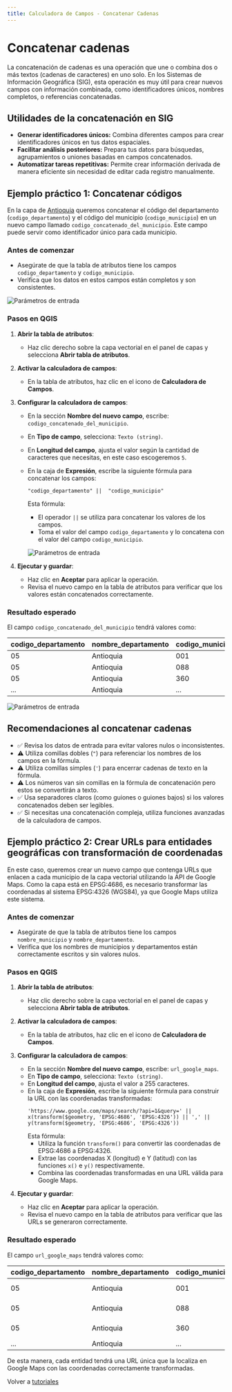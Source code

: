```yaml
---
title: Calculadora de Campos - Concatenar Cadenas
---
```


# Concatenar cadenas

La concatenación de cadenas es una operación que une o combina dos o más textos (cadenas de caracteres) en uno solo. En los Sistemas de Información Geográfica (SIG), esta operación es muy útil para crear nuevos campos con información combinada, como identificadores únicos, nombres completos, o referencias concatenadas.

## Utilidades de la concatenación en SIG

- **Generar identificadores únicos:** Combina diferentes campos para crear identificadores únicos en tus datos espaciales.
- **Facilitar análisis posteriores:** Prepara tus datos para búsquedas, agrupamientos o uniones basadas en campos concatenados.
- **Automatizar tareas repetitivas:** Permite crear información derivada de manera eficiente sin necesidad de editar cada registro manualmente.

## Ejemplo práctico 1: Concatenar códigos
En la capa de <a href="https://www.dropbox.com/scl/fi/863srrt8uyxq6tiv26mk1/geodata-concatenating-strings.gpkg?rlkey=h1oi3lzyrrromdkpd4ou682fk&st=vsp08zsi&dl=0" target="_blank">Antioquia</a> queremos concatenar el código del departamento (`codigo_departamento`) y el código del municipio (`codigo_municipio`) en un nuevo campo llamado `codigo_concatenado_del_municipio`. Este campo puede servir como identificador único para cada municipio.

### Antes de comenzar

- Asegúrate de que la tabla de atributos tiene los campos `codigo_departamento` y `codigo_municipio`.
- Verifica que los datos en estos campos están completos y son consistentes.

![Parámetros de entrada](https://dl.dropboxusercontent.com/scl/fi/wi029aby0p6oa8dwbzadz/concatenar-cadenas-input.png?rlkey=z2xzk4co5x98e77ecaznn1lq1&dl=0)

### Pasos en QGIS

1. **Abrir la tabla de atributos**:
   - Haz clic derecho sobre la capa vectorial en el panel de capas y selecciona **Abrir tabla de atributos**.

2. **Activar la calculadora de campos**:
   - En la tabla de atributos, haz clic en el icono de **Calculadora de Campos**.

3. **Configurar la calculadora de campos**:
   - En la sección **Nombre del nuevo campo**, escribe: `codigo_concatenado_del_municipio`.
   - En **Tipo de campo**, selecciona: `Texto (string)`.
   - En **Longitud del campo**, ajusta el valor según la cantidad de caracteres que necesitas, en este caso escogeremos `5`.
   - En la caja de **Expresión**, escribe la siguiente fórmula para concatenar los campos:
     ```
     "codigo_departamento" ||  "codigo_municipio"
     ```
     Esta fórmula:
     - El operador `||` se utiliza para concatenar los valores de los campos.
     - Toma el valor del campo `codigo_departamento` y lo concatena con el valor del campo `codigo_municipio`.

     ![Parámetros de entrada](https://dl.dropboxusercontent.com/scl/fi/c2q1z14ae2c2hb35yv10v/concatenar-cadenas-field-calculator.png?rlkey=85efrdr7molwqd3mewzisbh3p&dl=0)


4. **Ejecutar y guardar**:
   - Haz clic en **Aceptar** para aplicar la operación.
   - Revisa el nuevo campo en la tabla de atributos para verificar que los valores están concatenados correctamente.

### Resultado esperado

El campo `codigo_concatenado_del_municipio` tendrá valores como:

| codigo_departamento | nombre_departamento| codigo_municipio | nombre_municipio | codigo_concatenado_del_municipio |
|---------------------|--------------------|------------------|------------------|----------------------------------|
| 05                  | Antioquia          |001               | Medellín         | 05001                            |
| 05                  | Antioquia          |088               | Bello            | 05088                            |
| 05                  | Antioquia          |360               | Antioquia        | 05360                            |
| ...                 | Antioquia          |...               | Antioquia        | ...                              |

![Parámetros de entrada](https://dl.dropboxusercontent.com/scl/fi/wehrtsl6spb5z4ula1lyr/concatenar-cadenas-results.png?rlkey=sxwpcocuvm3qmqhfxmi3azcc6&dl=0)


## Recomendaciones al concatenar cadenas

- ✅ Revisa los datos de entrada para evitar valores nulos o inconsistentes.
- ⚠️ Utiliza comillas dobles (`"`) para referenciar los nombres de los campos en la fórmula.
- ⚠️ Utiliza comillas simples (`'`) para encerrar cadenas de texto en la fórmula.
- ⚠️ Los números van sin comillas en la fórmula de concatenación pero estos se convertirán a texto.
- ✅ Usa separadores claros (como guiones o guiones bajos) si los valores concatenados deben ser legibles.
- ✅ Si necesitas una concatenación compleja, utiliza funciones avanzadas de la calculadora de campos.

## Ejemplo práctico 2: Crear URLs para entidades geográficas con transformación de coordenadas

En este caso, queremos crear un nuevo campo que contenga URLs que enlacen a cada municipio de la capa vectorial utilizando la API de Google Maps. Como la capa está en EPSG:4686, es necesario transformar las coordenadas al sistema EPSG:4326 (WGS84), ya que Google Maps utiliza este sistema.

### Antes de comenzar

- Asegúrate de que la tabla de atributos tiene los campos `nombre_municipio` y `nombre_departamento`.
- Verifica que los nombres de municipios y departamentos están correctamente escritos y sin valores nulos.

### Pasos en QGIS

1. **Abrir la tabla de atributos**:
   - Haz clic derecho sobre la capa vectorial en el panel de capas y selecciona **Abrir tabla de atributos**.

2. **Activar la calculadora de campos**:
   - En la tabla de atributos, haz clic en el icono de **Calculadora de Campos**.

3. **Configurar la calculadora de campos**:
   - En la sección **Nombre del nuevo campo**, escribe: `url_google_maps`.
   - En **Tipo de campo**, selecciona: `Texto (string)`.
   - En **Longitud del campo**, ajusta el valor a 255 caracteres.
   - En la caja de **Expresión**, escribe la siguiente fórmula para construir la URL con las coordenadas transformadas:
     ```
     'https://www.google.com/maps/search/?api=1&query=' || x(transform($geometry, 'EPSG:4686', 'EPSG:4326')) || ',' || y(transform($geometry, 'EPSG:4686', 'EPSG:4326'))
     ```
     Esta fórmula:
     - Utiliza la función `transform()` para convertir las coordenadas de EPSG:4686 a EPSG:4326.
     - Extrae las coordenadas X (longitud) e Y (latitud) con las funciones `x()` e `y()` respectivamente.
     - Combina las coordenadas transformadas en una URL válida para Google Maps.

4. **Ejecutar y guardar**:
   - Haz clic en **Aceptar** para aplicar la operación.
   - Revisa el nuevo campo en la tabla de atributos para verificar que las URLs se generaron correctamente.

### Resultado esperado

El campo `url_google_maps` tendrá valores como:

| codigo_departamento | nombre_departamento| codigo_municipio | nombre_municipio | codigo_concatenado_del_municipio | url_google_maps                                                 |
|---------------------|--------------------|------------------|------------------|----------------------------------|-----------------------------------------------------------------|
| 05                  | Antioquia          |001               | Medellín         | 05001                            | https://www.google.com/maps/search/?api=1&query=6.2518,-75.5636 |
| 05                  | Antioquia          |088               | Bello            | 05088                            | https://www.google.com/maps/search/?api=1&query=6.3373,-75.5553 |
| 05                  | Antioquia          |360               | Antioquia        | 05360                            | https://www.google.com/maps/search/?api=1&query=6.1846,-75.5992 |
| ...                 | Antioquia          |...               | Antioquia        | ...                              | ...                                                             |


De esta manera, cada entidad tendrá una URL única que la localiza en Google Maps con las coordenadas correctamente transformadas.


Volver a [tutoriales](/tutoriales)

